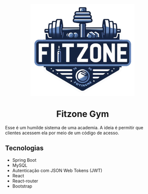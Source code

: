 <div align="center">
<img src="logo.png" height=300>
</div>

<h1 align="center">Fitzone Gym</h1>
Esse é um humilde sistema de uma academia. A ideia é permitir que clientes acessem ela por meio de um código de acesso.

## Tecnologias
- Spring Boot
- MySQL
- Autenticação com JSON Web Tokens (JWT)
- React
- React-router
- Bootstrap